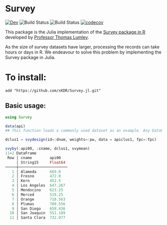 # Survey

[![Dev](https://img.shields.io/badge/docs-dev-blue.svg)](https://xKDR.github.io/Survey.jl/dev)
![Build Status](https://github.com/xKDR/Survey.jl/actions/workflows/ci.yml/badge.svg)
![Build Status](https://github.com/xKDR/Survey.jl/actions/workflows/documentation.yml/badge.svg)
[![codecov](https://codecov.io/gh/xKDR/Survey}.jl/branch/main/graph/badge.svg?token=4PFSF47BT2)](https://codecov.io/gh/xKDR/Survey.jl)

This package is the Julia implementation of the [Survey package in R](https://cran.r-project.org/web/packages/survey/index.html) developed by [Professor Thomas Lumley](https://www.stat.auckland.ac.nz/people/tlum005). 

As the size of survey datasets have larger, processing the records can take hours or days in R. We endeavour to solve this problem by implementing the Survey package in Julia.  

# To install:

    add "https://github.com/xKDR/Survey.jl.git"

## Basic usage:

```julia
using Survey

data(api)
## This function loads a commonly used dataset as an example. Any DataFrame object can be used. 

dclus1 = svydesign(id=:dnum, weights=:pw, data = apiclus1, fpc=:fpc)

svyby(:api00, :cname, dclus1, svymean)
11×2 DataFrame
 Row │ cname        api00   
     │ String15     Float64 
─────┼──────────────────────
   1 │ Alameda      669.0
   2 │ Fresno       472.0
   3 │ Kern         452.5
   4 │ Los Angeles  647.267
   5 │ Mendocino    623.25
   6 │ Merced       519.25
   7 │ Orange       710.563
   8 │ Plumas       709.556
   9 │ San Diego    659.436
  10 │ San Joaquin  551.189
  11 │ Santa Clara  732.077
```